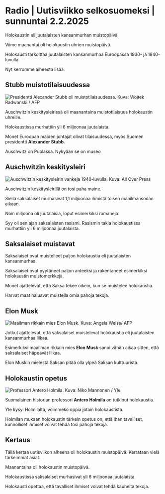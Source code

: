 # Radio \| Uutisviikko selkosuomeksi \| sunnuntai 2.2.2025

Holokaustin eli juutalaisten kansanmurhan muistopäivä

Viime maanantai oli holokaustin uhrien muistopäivä.

Holokausti tarkoittaa juutalaisten kansanmurhaa Euroopassa 1930- ja 1940-luvulla.

Nyt kerromme aiheesta lisää.

## Stubb muistotilaisuudessa

![Presidentti Alexander Stubb oli muistotilaisuudessa. Kuva: Wojtek Radwanski / AFP](https://images.cdn.yle.fi/image/upload/c_crop,h_2880,w_5120,x_0,y_122/ar_1.7777777777777777,c_fill,g_faces,h_431,w_767/dpr_1.0/q_auto:eco/f_auto/fl_lossy/v1738321168/39-1414890679cac5a5d218)

Auschwitzin keskitysleirissä oli maanantaina muistotilaisuus holokaustin uhreille.

Holokaustissa murhattiin yli 6 miljoonaa juutalaista.

Monet Euroopan maiden johtajat olivat tilaisuudessa, myös Suomen presidentti **Alexander Stubb**.

Auschwitz on Puolassa. Nykyään se on museo

## Auschwitzin keskitysleiri

![Auschwitzin keskitysleirin vankeja 1940-luvulla. Kuva: All Over Press](https://images.cdn.yle.fi/image/upload/c_crop,h_1681,w_2989,x_0,y_87/ar_1.7777777777777777,c_fill,g_faces,h_431,w_767/dpr_1.0/q_auto:eco/f_auto/fl_lossy/v1737994640/39-14121706796fc1e76094)

Auschwitzin keskitysleirillä on tosi paha maine.

Siellä saksalaiset murhasivat 1,1 miljoonaa ihmistä toisen maailmansodan aikaan.

Noin miljoona oli juutalaisia, loput esimerkiksi romaneja.

Syy oli sen ajan saksalaisten rasismi. Rasismin takia holokaustissa murhattiin yli 6 miljoonaa juutalaista.

## Saksalaiset muistavat

Saksalaiset ovat muistelleet paljon holokaustia eli juutalaisten kansanmurhaa.

Saksalaiset ovat pyytäneet paljon anteeksi ja rakentaneet esimerkiksi holokaustin muistomerkkejä.

Monet ajattelevat, että Saksa tekee oikein, kun se muistelee holokaustia.

Harvat maat haluavat muistella omia pahoja tekoja.

## Elon Musk

![Maailman rikkain mies Elon Musk. Kuva: Angela Weiss/ AFP](https://images.cdn.yle.fi/image/upload/c_crop,h_2234,w_3972,x_0,y_0/ar_1.7777777777777777,c_fill,g_faces,h_431,w_767/dpr_1.0/q_auto:eco/f_auto/fl_lossy/v1737429053/39-1409195678f0fb5868a6)

Jotkut ajattelevat, että saksalaiset muistelevat holokaustia eli juutalaisten kansanmurhaa liikaa.

Esimerkiksi maailman rikkain mies **Elon Musk** sanoi vähän aikaa sitten, että saksalaiset häpeävät liikaa.

Elon Muskin mielestä Saksan pitää olla ylpeä Saksan kulttuurista.

## Holokaustin opetus

![Professori Antero Holmila. Kuva: Niko Mannonen / Yle](https://images.cdn.yle.fi/image/upload/c_crop,h_3375,w_6000,x_0,y_253/ar_1.7777777777777777,c_fill,g_faces,h_431,w_767/dpr_1.0/q_auto:eco/f_auto/fl_lossy/v1737121496/39-1408164678a5e0e196e5)

Suomalainen historian professori **Antero Holmila** on tutkinut holokaustia.

Yle kysyi Holmilalta, voimmeko oppia jotain holokaustista.

Holmilan mukaan holokaustin tärkein opetus on, että ihan tavalliset, kunnolliset ihmiset voivat tehdä tosi pahoja tekoja.

## Kertaus

Tällä kertaa uutisviikon aiheena oli holokaustin muistopäivä. Kerrataan vielä tärkeimmät asiat.

Maanantaina oli holokaustin muistopäivä.

Holokaustissa saksalaiset murhasivat yli 6 miljoonaa juutalaista.

Holokausti opettaa, että tavalliset ihmiset voivat tehdä kauheita tekoja.

